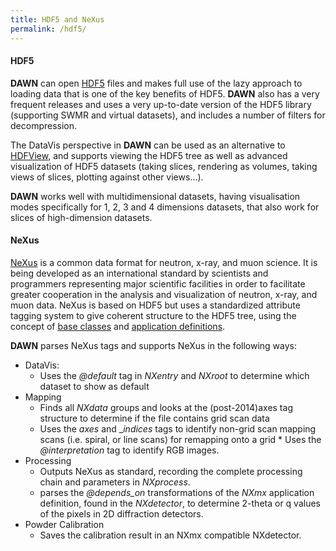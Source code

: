 ```yaml
---
title: HDF5 and NeXus
permalink: /hdf5/
---
```


#### HDF5

**DAWN** can open [HDF5](https://www.hdfgroup.org/solutions/hdf5/) files and makes full use of the lazy approach to loading data that is one of the key benefits of HDF5. **DAWN** also has a very frequent releases and uses a very up-to-date version of the HDF5 library (supporting SWMR and virtual datasets), and includes a number of filters for decompression.

The DataVis perspective in **DAWN** can be used as an alternative to [HDFView](https://support.hdfgroup.org/products/java/hdfview/), and supports viewing the HDF5 tree as well as advanced visualization of HDF5 datasets (taking slices, rendering as volumes, taking views of slices, plotting against other views...).

**DAWN** works well with multidimensional datasets, having visualisation modes specifically for 1, 2, 3 and 4 dimensions datasets, that also work for slices of high-dimension datasets.

#### NeXus

[NeXus](https://www.nexusformat.org/) is a common data format for neutron, x-ray, and muon science. It is being developed as an international standard by scientists and programmers representing major scientific facilities in order to facilitate greater cooperation in the analysis and visualization of neutron, x-ray, and muon data. NeXus is based on HDF5 but uses a standardized attribute tagging system to give coherent structure to the HDF5 tree, using the concept of [base classes](http://download.nexusformat.org/doc/html/classes/base_classes/index.html) and [application definitions](http://download.nexusformat.org/doc/html/classes/applications/index.html).

**DAWN** parses NeXus tags and supports NeXus in the following ways:

- DataVis:
   * Uses the _@default_ tag in _NXentry_ and _NXroot_ to determine which dataset to show as default
- Mapping
   * Finds all _NXdata_ groups and looks at the (post-2014)axes tag structure to determine if the file contains grid scan data
   * Uses the _axes_ and __indices_ tags to identify non-grid scan mapping scans (i.e. spiral, or line scans) for remapping onto a grid   * Uses the _@interpretation_ tag to identify RGB images.
- Processing
   * Outputs NeXus as standard, recording the complete processing chain and parameters in _NXprocess_.
   * parses the _@depends_on_ transformations of the _NXmx_ application definition, found in the _NXdetector_, to determine 2-theta or q values of the pixels in 2D diffraction detectors.
- Powder Calibration
   * Saves the calibration result in an NXmx compatible NXdetector. 
